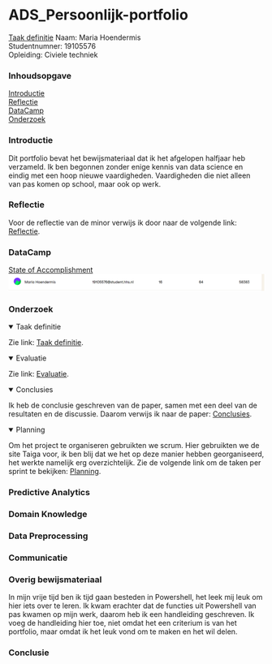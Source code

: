 # ADS_Persoonlijk-portfolio
<a href="https://github.com/mhoendermis14/ADS_Persoonlijk-portfolio/blob/main/Taak_definitie_ADS.pdf">Taak definitie</a>
Naam: Maria Hoendermis\
Studentnumner: 19105576\
Opleiding: Civiele techniek

### Inhoudsopgave 
[Introductie](#introductie)\
[Reflectie](#reflectie)\
[DataCamp](#datacamp)\
[Onderzoek](#onderzoek)


### Introductie
Dit portfolio bevat het bewijsmateriaal dat ik het afgelopen halfjaar heb verzameld. Ik ben begonnen zonder enige kennis van data science en eindig met een hoop nieuwe vaardigheden. Vaardigheden die niet alleen van pas komen op school, maar ook op werk.

### Reflectie 
Voor de reflectie van de minor verwijs ik door naar de volgende link: [Reflectie](https://github.com/mhoendermis14/ADS_Persoonlijk-portfolio/blob/main/Reflectie_ADS.pdf).

### DataCamp
[State of Accomplishment](https://github.com/mhoendermis14/ADS_Persoonlijk-portfolio/blob/main/State_of_accomplishments_DataCamp.pdf)\
![Datacamp_scores](https://github.com/mhoendermis14/ADS_Persoonlijk-portfolio/blob/main/datacamp%20score.png)

### Onderzoek

<details open>
<summary>Taak definitie</summary>
  
Zie link: [Taak definitie](https://github.com/mhoendermis14/ADS_Persoonlijk-portfolio/blob/main/Taak_definitie_ADS.pdf).
  
</details>

<details open>
<summary>Evaluatie</summary>
  
Zie link: [Evaluatie](https://github.com/mhoendermis14/ADS_Persoonlijk-portfolio/blob/main/Evaluatie_ADS.pdf).
  
</details>

<details open>
<summary>Conclusies</summary>
  
Ik heb de conclusie geschreven van de paper, samen met een deel van de resultaten en de discussie. Daarom verwijs ik naar de paper: [Conclusies](https://github.com/mhoendermis14/ADS_Persoonlijk-portfolio/blob/main/conclusies%20paper.pdf).
  
</details>

</details>

<details open>
<summary>Planning</summary>
  
Om het project te organiseren gebruikten we scrum. Hier gebruikten we de site Taiga voor, ik ben blij dat we het op deze manier hebben georganiseerd, het werkte namelijk erg overzichtelijk. Zie de volgende link om de taken per sprint te bekijken: [Planning](https://github.com/mhoendermis14/ADS_Persoonlijk-portfolio/blob/main/Scrum_in_Taiga.pdf).
  
</details>

### Predictive Analytics

### Domain Knowledge

### Data Preprocessing

### Communicatie

### Overig bewijsmateriaal
In mijn vrije tijd ben ik tijd gaan besteden in Powershell, het leek mij leuk om hier iets over te leren. Ik kwam erachter dat de functies uit Powershell van pas kwamen op mijn werk, daarom heb ik een handleiding geschreven. Ik voeg de handleiding hier toe, niet omdat het een criterium is van het portfolio, maar omdat ik het leuk vond om te maken en het wil delen. 

### Conclusie
